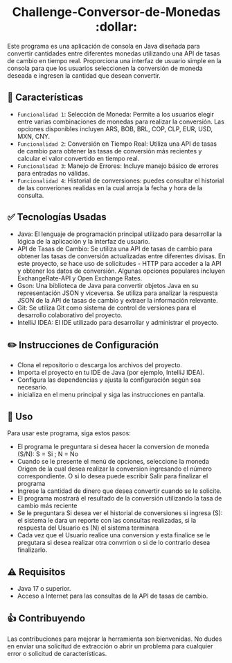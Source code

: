 <h1 align="center"> Challenge-Conversor-de-Monedas :dollar: </h1>

Este programa es una aplicación de consola en Java diseñada para convertir cantidades entre diferentes monedas utilizando una API de tasas de cambio en tiempo real. Proporciona una interfaz de usuario simple en la consola para que los usuarios seleccionen la conversión de moneda deseada e ingresen la cantidad que desean convertir.
## :hammer: Características
- `Funcionalidad 1`: Selección de Moneda: Permite a los usuarios elegir entre varias combinaciones de monedas para realizar la conversión. Las opciones disponibles incluyen ARS, BOB, BRL, COP, CLP, EUR, USD, MXN, CNY.
- `Funcionalidad 2`: Conversión en Tiempo Real: Utiliza una API de tasas de cambio para obtener las tasas de conversión más recientes y calcular el valor convertido en tiempo real.
- `Funcionalidad 3`: Manejo de Errores: Incluye manejo básico de errores para entradas no válidas.
- `Funcionalidad 4`: Historial de conversiones: puedes consultar el historial de las converiones realidas en la cual arroja la fecha y hora de la consulta. 

## :white_check_mark: Tecnologías Usadas 
- Java: El lenguaje de programación principal utilizado para desarrollar la lógica de la aplicación y la interfaz de usuario.
- API de Tasas de Cambio: Se utiliza una API de tasas de cambio para obtener las tasas de conversión actualizadas entre diferentes divisas. En este proyecto, se hace uso de solicitudes - HTTP para acceder a la API y obtener los datos de conversión. Algunas opciones populares incluyen ExchangeRate-API y Open Exchange Rates.
- Gson: Una biblioteca de Java para convertir objetos Java en su representación JSON y viceversa. Se utiliza para analizar la respuesta JSON de la API de tasas de cambio y extraer la información relevante.
- Git: Se utiliza Git como sistema de control de versiones para el desarrollo colaborativo del proyecto.
- IntelliJ IDEA: El IDE utilizado para desarrollar y administrar el proyecto.

## :pencil2: Instrucciones de Configuración</h4>
- Clona el repositorio o descarga los archivos del proyecto.
- Importa el proyecto en tu IDE de Java (por ejemplo, IntelliJ IDEA).
- Configura las dependencias y ajusta la configuración según sea necesario.
- inicializa en el menu principal y siga las instrucciones en pantalla.


## :bookmark_tabs: Uso
Para usar este programa, siga estos pasos:
- El programa le preguntara si desea hacer la conversion de moneda (S/N): S = Si ; N = No
- Cuando se le presente el menú de opciones, seleccione la moneda Origen de la cual desea realizar la conversion ingresando el número correspondiente. O si lo desea puede escribir Salir para finalizar el programa
- Ingrese la cantidad de dinero que desea convertir cuando se le solicite.
- El programa mostrará el resultado de la conversión utilizando la tasa de cambio más reciente
- Se le preguntara Si desea ver el historial de conversiones si ingresa (S): el sistema le dara un reporte con las consultas realizadas, si la respuesta del Usuario es (N) el sistema terminara
- Cada vez que el Usuario realice una conversion y esta finalice se le pregutara si desea realizar otra convrrion o si de lo contrario desea finalizarlo.

## :warning: Requisitos
- Java 17 o superior.
- Acceso a Internet para las consultas de la API de tasas de cambio.

## :+1: Contribuyendo
Las contribuciones para mejorar la herramienta son bienvenidas. No dudes en enviar una solicitud de extracción o abrir un problema para cualquier error o solicitud de características.
